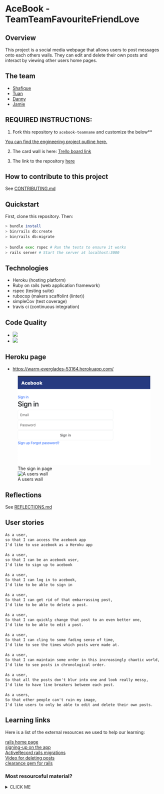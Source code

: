 # AceBook - TeamTeamFavouriteFriendLove

## Overview

This project is a social media webpage that allows users to post messages onto each others walls. They can edit and delete their own posts and interact by viewing other users home pages.

## The team

- [Shafique](https://github.com/shafali03)
- [Tuan](https://github.com/TuanNguyen1010)
- [Danny](https://github.com/denriquem)
- [Jamie](https://github.com/Jamie95187)

## REQUIRED INSTRUCTIONS:

1. Fork this repository to `acebook-teamname` and customize
the below**

[You can find the engineering project outline here.](https://github.com/makersacademy/course/tree/master/engineering_projects/rails)

2. The card wall is here: [Trello board link](https://trello.com/b/qeOv6Ec6/acebook-week-8-9)

3. The link to the repository [here](https://github.com/denriquem/acebook--TeamFavouriteFriendLove-)

## How to contribute to this project
See [CONTRIBUTING.md](CONTRIBUTING.md)

## Quickstart

First, clone this repository. Then:

```bash
> bundle install
> bin/rails db:create
> bin/rails db:migrate

> bundle exec rspec # Run the tests to ensure it works
> rails server # Start the server at localhost:3000
```

## Technologies

* Heroku (hosting platform)
* Ruby on rails (web application framework)
* rspec (testing suite)
* rubocop (makers scaffolint (linter))
* simpleCov (test coverage)
* travis ci (continuous integration)

## Code Quality

* <a href="https://codeclimate.com/github/denriquem/acebook--TeamFavouriteFriendLove-/test_coverage"><img src="https://api.codeclimate.com/v1/badges/884d5e66a36e030c967d/test_coverage" /></a>
* <a href="https://codeclimate.com/github/denriquem/acebook--TeamFavouriteFriendLove-/maintainability"><img src="https://api.codeclimate.com/v1/badges/884d5e66a36e030c967d/maintainability" /></a>

## Heroku page

* https://warm-everglades-53164.herokuapp.com/

<figure class="image">
  <img src="./images/aceBookSignIn.png" alt="The sign in page">
  <figcaption>The sign in page</figcaption>

  <img src="./images./aceBookUserWall.png" alt="A users wall">
  <figcaption>A users wall</figcaption>
</figure>

## Reflections
See [REFLECTIONS.md](REFLECTIONS.md)

## User stories

```
As a user,
so that I can access the acebook app
I'd like to use acebook as a Heroku app

As a user,
so that I can be an acebook user,
I'd like to sign up to acebook

As a user,
So that I can log in to acebook,
I'd like to be able to sign in

As a user,
So that I can get rid of that embarrassing post,
I'd like to be able to delete a post.

As a user,
So that I can quickly change that post to an even better one,
I'd like to be able to edit a post.

As a user,
So that I can cling to some fading sense of time,
I'd like to see the times which posts were made at.

As a user,
So that I can maintain some order in this increasingly chaotic world,
I'd like to see posts in chronological order.

As a user,
So that all the posts don't blur into one and look really messy,
I'd like to have line breakers between each post.

As a users,
So that other people can't ruin my image,
I'd like users to only be able to edit and delete their own posts.

```

## Learning links

Here is a list of the external resources we used to help our learning:

[rails home page](https://edgeguides.rubyonrails.org/)<br>
[signing-up on the app](https://www.learnenough.com/ruby-on-rails-4th-edition-tutorial/sign_up#sec-showing_users)<br>
[ActiveRecord rails migrations](https://edgeguides.rubyonrails.org/active_record_migrations.html)<br>
[Video for deleting posts](https://www.youtube.com/watch?time_continue=89&v=wdXgDwk6UO8&feature=emb_title)<br>
[clearance gem for rails](https://github.com/thoughtbot/clearance)<br>

### Most resourceful material?

<details><summary>CLICK ME</summary>
<p>
<b> The rest of the cohort <3 </b>
</p>
</details>
